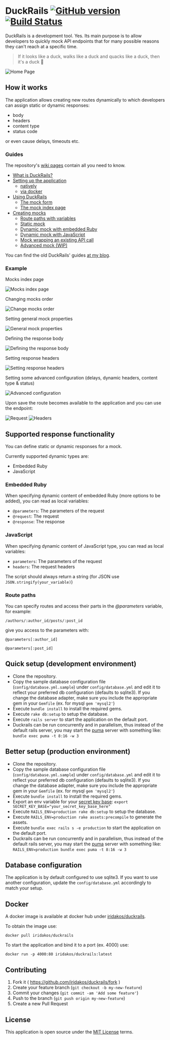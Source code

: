 # DuckRails [![GitHub version](https://badge.fury.io/gh/iridakos%2Fduckrails.svg?a=2)](https://badge.fury.io/gh/iridakos%2Fduckrails?a=1) [![Build Status](https://travis-ci.org/iridakos/duckrails.svg?branch=master)](https://travis-ci.org/iridakos/duckrails)

DuckRails is a development tool.
Yes.
Its main purpose is to allow developers to quickly mock API endpoints that for many possible reasons they can't reach at a specific time.

> If it looks like a duck, walks like a duck and quacks like a duck, then it's a duck :duck:

![Home Page](https://github.com/iridakos/duckrails/blob/master/documentation/readme/resources/duckrails-home-page.png?raw=true)

## How it works

The application allows creating new routes dynamically to which developers can assign static or dynamic responses:

- body
- headers
- content type
- status code

or even cause delays, timeouts etc.

### Guides

The repository's [wiki pages](https://github.com/iridakos/duckrails/wiki) contain all you need to know.
* [What is DuckRails?](https://github.com/iridakos/duckrails/wiki/What-is-DuckRails%3F)
* [Setting up the application](https://github.com/iridakos/duckrails/wiki/Setting-up-the-application)
  * [natively](https://github.com/iridakos/duckrails/wiki/Setup-DuckRails-natively)
  * [via docker](https://github.com/iridakos/duckrails/wiki/Setup-DuckRails-via-Docker)
* [Using DuckRails](https://github.com/iridakos/duckrails/wiki/Using-DuckRails)
  * [The mock form](https://github.com/iridakos/duckrails/wiki/Using-the-mock-form)
  * [The mock index page](https://github.com/iridakos/duckrails/wiki/Using-the-mock-index-page)
* [Creating mocks](https://github.com/iridakos/duckrails/wiki/Creating-mocks)
  * [Route paths with variables](https://github.com/iridakos/duckrails/wiki/Route-paths-with-variables)
  * [Static mock](https://github.com/iridakos/duckrails/wiki/Creating-a-simple-static-mock)
  * [Dynamic mock with embedded Ruby](https://github.com/iridakos/duckrails/wiki/Creating-a-dynamic-mock-with-embedded-ruby)
  * [Dynamic mock with JavaScript](https://github.com/iridakos/duckrails/wiki/Creating-a-dynamic-mock-with-Javascript)
  * [Mock wrapping an existing API call](https://github.com/iridakos/duckrails/wiki/Creating-a-dynamic-mock-that-wraps-an-existing-API-call)
  * [Advanced mock (WIP)](https://github.com/iridakos/duckrails/wiki/Creating-an-advanced-mock)

You can find the old DuckRails' guides [at my blog](http://iridakos.com/2016/04/01/duckrails-guide.html).

### Example

Mocks index page

![Mocks index page](https://github.com/iridakos/duckrails/blob/master/documentation/readme/resources/duckrails-mock-index-page.png?raw=true)

Changing mocks order

![Change mocks order](https://github.com/iridakos/duckrails/blob/master/documentation/readme/resources/duckrails-change-mock-order.png?raw=true)

Setting general mock properties

![General mock properties](https://github.com/iridakos/duckrails/blob/master/documentation/readme/resources/duckrails-mock-general-tab.png?raw=true)

Defining the response body

![Defining the response body](https://github.com/iridakos/duckrails/blob/master/documentation/readme/resources/duckrails-mock-response-body-tab.png?raw=true)

Setting response headers

![Setting response headers](https://github.com/iridakos/duckrails/blob/master/documentation/readme/resources/duckrails-mock-headers-tab.png?raw=true)

Setting some advanced configuration (delays, dynamic headers, content type & status)

![Advanced configuration](https://github.com/iridakos/duckrails/blob/master/documentation/readme/resources/duckrails-mock-advanced.png?raw=true)

Upon save the route becomes available to the application and you can use the endpoint:

![Request](http://i.imgur.com/NaCIqs9.png)
![Headers](http://i.imgur.com/1jZciKH.png)

## Supported response functionality

You can define static or dynamic responses for a mock.

Currently supported dynamic types are:

- Embedded Ruby
- JavaScript

### Embedded Ruby

When specifying dynamic content of embedded Ruby (more options to be added), you can read as local variables:

- `@parameters`: The parameters of the request
- `@request`: The request
- `@response`: The response

### JavaScript

When specifying dynamic content of JavaScript type, you can read as local variables:

- `parameters`: The parameters of the request
- `headers`: The request headers

The script should always return a string (for JSON use `JSON.stringify(your_variable)`)

### Route paths

You can specify routes and access their parts in the *@parameters* variable, for example:

`/authors/:author_id/posts/:post_id`

give you access to the parameters with:

`@parameters[:author_id]`

`@parameters[:post_id]`

## Quick setup (development environment)

* Clone the repository.
* Copy the sample database configuration file (`config/database.yml.sample`) under `config/database.yml` and edit it to reflect your preferred db configuration (defaults to sqlite3). If you change the database adapter, make sure you include the appropriate gem in your `Gemfile` (ex. for mysql `gem 'mysql2'`)
* Execute `bundle install` to install the required gems.
* Execute `rake db:setup` to setup the database.
* Execute `rails server` to start the application on the default port.
* Duckrails can be run concurrently and in parallelism, thus instead of the default rails server, you may start the [puma](https://github.com/puma/puma) server with something like: `bundle exec puma -t 8:16 -w 3`

## Better setup (production environment)
* Clone the repository.
* Copy the sample database configuration file (`config/database.yml.sample`) under `config/database.yml` and edit it to reflect your preferred db configuration (defaults to sqlite3). If you change the database adapter, make sure you include the appropriate gem in your `Gemfile` (ex. for mysql `gem 'mysql2'`)
* Execute `bundle install` to install the required gems.
* Export an env variable for your [secret key base](http://stackoverflow.com/questions/23726110/missing-production-secret-key-base-in-rails): `export SECRET_KEY_BASE="your_secret_key_base_here"`
* Execute `RAILS_ENV=production rake db:setup` to setup the database.
* Execute `RAILS_ENV=production rake assets:precompile` to generate the assets.
* Execute `bundle exec rails s -e production` to start the application on the default port.
* Duckrails can be run concurrently and in parallelism, thus instead of the default rails server, you may start the [puma](https://github.com/puma/puma) server with something like: `RAILS_ENV=production bundle exec puma -t 8:16 -w 3`

## Database configuration

The application is by default configured to use sqlite3. If you want to use another configuration, update the `config/database.yml` accordingly to match your setup.

## Docker

A docker image is available at docker hub under [iridakos/duckrails](https://hub.docker.com/r/iridakos/duckrails/).

To obtain the image use:

`docker pull iridakos/duckrails`

To start the application and bind it to a port (ex. 4000) use:

`docker run -p 4000:80 iridakos/duckrails:latest`

## Contributing

1. Fork it ( https://github.com/iridakos/duckrails/fork )
2. Create your feature branch (`git checkout -b my-new-feature`)
3. Commit your changes (`git commit -am 'Add some feature'`)
4. Push to the branch (`git push origin my-new-feature`)
5. Create a new Pull Request

## License

This application is open source under the [MIT License](https://opensource.org/licenses/MIT) terms.
